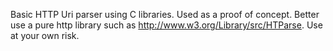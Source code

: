 Basic HTTP Uri parser using C libraries. Used as a proof of concept. Better use a pure http library such as http://www.w3.org/Library/src/HTParse. Use at your own risk.
